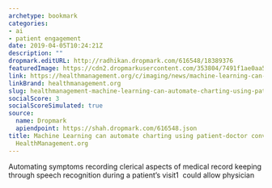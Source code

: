 ```yaml
---
archetype: bookmark
categories:
- ai
- patient engagement
date: 2019-04-05T10:24:21Z
description: ""
dropmark.editURL: http://radhikan.dropmark.com/616548/18389376
featuredImage: https://cdn2.dropmarkusercontent.com/353804/7491f1ae0aa5f8eed19561bff04dde99c8d74d8fd4241e56d00a952ebb90383e/thumbnail/00114443_cw_image_wi_f2005c93c04517449ef38e676dc7c582.jpg?Expires=1557430062&Signature=cK5~Ol1Hx-g5WlOl8ORPk6ihAQ0wdBv4P0lwCvsWPa8Rp1vcDnkj8JOIKrhUcxeOeW0sYKDJgHoVIInDO4N38iy8KC7e1SLZ~DW8tOa-hcyNxiKis4sH3DDqn4JJ8iTZYa8TGjAsN6fHWSaM2QXNZD7548AnRggmwQBsS5f5TepYZHlnKHIajZa5xgSYU3-zO9kF-0RALEN~NsqwovU-OolufbHDEPpWOjg-n-XieQkwe-zYwU3tYQhoYj~fYm8yeS18fMVPsnd9uSvFXQkLYskupCsFwq5neuw2stFYHWhmryL34~519neTdGb1jmv7tIUuB3Uw--u1soD7ytuhVw__&Key-Pair-Id=APKAITQYWVEN757ZA4KQ
link: https://healthmanagement.org/c/imaging/news/machine-learning-can-automate-charting-using-patient-doctor-conversations
linkBrand: healthmanagement.org
slug: healthmanagement-machine-learning-can-automate-charting-using-patient-doctor-conversations-healthmanagement-org
socialScore: 3
socialScoreSimulated: true
source:
  name: Dropmark
  apiendpoint: https://shah.dropmark.com/616548.json
title: Machine Learning can automate charting using patient-doctor conversations -
  HealthManagement.org
---
```

Automating symptoms recording clerical aspects of medical record keeping through speech recognition during a patient’s visit1&nbsp; could allow physician